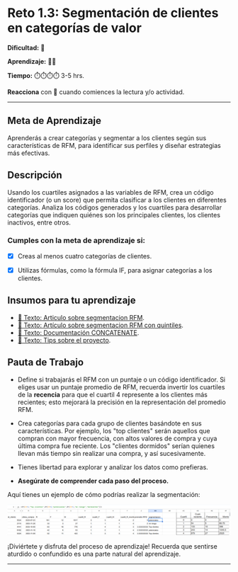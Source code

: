 # Reto 1.3: Segmentación de clientes en categorías de valor

**Dificultad:** 🌻 

**Aprendizaje:** 🍯🍯 

**Tiempo:** ⏱️️⏱️️️⏱️️️⏱️️ 3-5 hrs.

**Reacciona** con 👀 cuando comiences la lectura y/o actividad.


---

## Meta de Aprendizaje

Aprenderás a crear categorías y segmentar a los clientes según sus características de RFM, para identificar sus perfiles y diseñar estrategias más efectivas.

## Descripción

Usando los cuartiles asignados a las variables de RFM, crea un código identificador (o un score) que permita clasificar a los clientes en diferentes categorías. Analiza los códigos generados y los cuartiles para desarrollar categorías que indiquen quiénes son los principales clientes, los clientes inactivos, entre otros.

### Cumples con la meta de aprendizaje si:

- [x] Creas al menos cuatro categorías de clientes.
- [x] Utilizas fórmulas, como la fórmula IF, para asignar categorías a los clientes.



## Insumos para tu aprendizaje

- [📄 Texto: Articulo sobre segmentacion RFM](https://www.pushwoosh.com/blog/es/rfm/).
- [📄 Texto: Artículo sobre segmentacion RFM con quintiles](https://www.unica360.com/analisis-rfm-en-retail-empezando-a-segmentar-clientes-i).
- [📄 Texto: Documentación CONCATENATE](https://support.google.com/docs/answer/3094123?hl=es&sjid=13643531532267330533-EU).
- [📄 Texto: Tips sobre el proyecto](https://docs.google.com/document/d/1iuNR8rRj1mu-squcY7BgBjZggOm8Bor6jkT_OEffWkg/edit?usp=sharing).


## Pauta de Trabajo

- Define si trabajarás el RFM con un puntaje o un código identificador. Si eliges usar un puntaje promedio de RFM, recuerda invertir los cuartiles de la **recencia** para que el cuartil 4 represente a los clientes más recientes; esto mejorará la precisión en la representación del promedio RFM.

- Crea categorías para cada grupo de clientes basándote en sus características. Por ejemplo, los "top clientes" serán aquellos que compran con mayor frecuencia, con altos valores de compra y cuya última compra fue reciente. Los "clientes dormidos" serían quienes llevan más tiempo sin realizar una compra, y así sucesivamente.

- Tienes libertad para explorar y analizar los datos como prefieras.

- **Asegúrate de comprender cada paso del proceso.**

Aquí tienes un ejemplo de cómo podrías realizar la segmentación: 

![image](https://raw.githubusercontent.com/Laboratoria/digitaljumpstart-curriculum/main/DAT/00_assets/ejemplo_solucion_segmentacion.png)

¡Diviértete y disfruta del proceso de aprendizaje! Recuerda que sentirse aturdido o confundido es una parte natural del aprendizaje.

--- 


